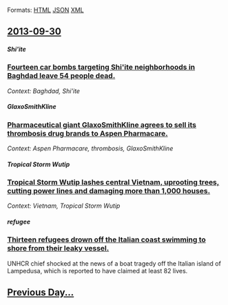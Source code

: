
Formats: [HTML](2013/09/30/index.html)  [JSON](2013/09/30/index.json)  [XML](2013/09/30/index.xml)  

## [2013-09-30](/news/2013/09/30/index.md)

##### Shi'ite
### [Fourteen car bombs targeting Shi'ite neighborhoods in Baghdad leave 54 people dead. ](/news/2013/09/30/fourteen-car-bombs-targeting-shi-ite-neighborhoods-in-baghdad-leave-54-people-dead.md)
_Context: Baghdad, Shi'ite_

##### GlaxoSmithKline
### [Pharmaceutical giant GlaxoSmithKline agrees to sell its thrombosis drug brands to Aspen Pharmacare. ](/news/2013/09/30/pharmaceutical-giant-glaxosmithkline-agrees-to-sell-its-thrombosis-drug-brands-to-aspen-pharmacare.md)
_Context: Aspen Pharmacare, thrombosis, GlaxoSmithKline_

##### Tropical Storm Wutip
### [Tropical Storm Wutip lashes central Vietnam, uprooting trees, cutting power lines and damaging more than 1,000 houses. ](/news/2013/09/30/tropical-storm-wutip-lashes-central-vietnam-uprooting-trees-cutting-power-lines-and-damaging-more-than-1-000-houses.md)
_Context: Vietnam, Tropical Storm Wutip_

##### refugee
### [Thirteen refugees drown off the Italian coast swimming to shore from their leaky vessel. ](/news/2013/09/30/thirteen-refugees-drown-off-the-italian-coast-swimming-to-shore-from-their-leaky-vessel.md)
UNHCR chief shocked at the news of a boat tragedy off the Italian island of Lampedusa, which is reported to have claimed at least 82 lives. 

## [Previous Day...](/news/2013/09/29/index.md)

